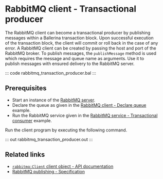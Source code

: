 # RabbitMQ client - Transactional producer

The RabbitMQ client can become a transactional producer by publishing messages within a Ballerina transaction block. Upon successful execution of the transaction block, the client will commit or roll back in the case of any error. A RabbitMQ client can be created by passing the host and port of the RabbitMQ broker. To publish messages, the `publishMessage` method is used which requires the message and queue name as arguments. Use it to publish messages with ensured delivery to the RabbitMQ server.

::: code rabbitmq_transaction_producer.bal :::

## Prerequisites
- Start an instance of the [RabbitMQ server](https://www.rabbitmq.com/download.html).
- Declare the queue as given in the [RabbitMQ client - Declare queue](/learn/by-example/rabbitmq-queue-declare/) example.
- Run the RabbitMQ service given in the [RabbitMQ service - Transactional consumer](/learn/by-example/rabbitmq-transaction-consumer/) example.

Run the client program by executing the following command.

::: out rabbitmq_transaction_producer.out :::

## Related links
- [`rabbitmq:Client` client object - API documentation](https://lib.ballerina.io/ballerinax/rabbitmq/latest/clients/Client)
- [RabbitMQ publishing - Specification](https://github.com/ballerina-platform/module-ballerinax-rabbitmq/blob/master/docs/spec/spec.md#5-publishing)
